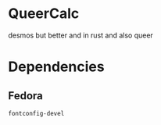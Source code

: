 # QueerCalc
desmos but better and in rust and also queer

# Dependencies
## Fedora
`fontconfig-devel`
